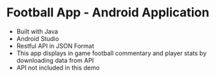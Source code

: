 # Football App - Android Application
- Built with Java
- Android Studio
- Restful API in JSON Format
- This app displays in game football commentary and player stats by downloading data from API
- API not included in this demo
